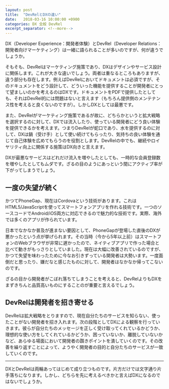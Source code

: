 ```yaml
---
layout: post
title:  "DevRelとDXの違い"
date:   2018-03-16 10:00:00 +0900
categories: DX 全般 DevRel
excerpt_separator: <!--more-->
---
```


DX（Developer Experience：開発者体験）とDevRel（Developer Relations：開発者向けマーケティング）は一緒に語られることが多いのですが、何が違うでしょうか。

<!--more-->

そもそも、DevRelはマーケティング施策であり、DXはデザインやサービス設計に関係します。これが大きな違いでしょう。両者は重なるところもありますが、違う部分も存在します。例えばDevRelにおいてドキュメントは必須ですが、そのドキュメントをどう設計して、どういった機能を提供することが開発者にとって望ましいのかを考えるのはDXです。ドキュメントをPDFで提供したとしても、それはDevRel的には問題はないと言えます（もちろん提供側のメンテナンス性を考えると良くないのですが）。しかしDXとしては最悪です。

また、DevRelがマーケティング施策であるが故に、どちらかというと拡大戦略を選択するのに対して、DXでは流入したり、使っている開発者にどう良い体験を提供できるかを考えます。つまりDevRelが蛇口であり、水を提供するのに対して、DXは鍋（受け手）として使い続けてもらったり、気持ちの良い体験を通じて自己体験を広めてもらうのを役割とします。DevRelの中でも、継続やロイヤリティ向上に関係する施策はDX向きと言えます。

DXが最悪なサービスはどれだけ流入を増やしたとしても、一時的な会員登録数を増やしたとしてもムダです。ざるの目のようにあっという間にアクティブ率が下がってしまうでしょう。

## 一度の失望が続く

かつてPhoneGap、現在はCordovaという技術があります。これはHTML5/JavaScriptを使ってスマートフォンアプリを作れる技術です。一つのソースコードでAndroid/iOS両方に対応できるので魅力的な技術です。実際、海外では多くのアプリが作られています。

日本でなかなか普及が進まない要因として、PhoneGapが登場した直後のDXが悪かったという点が挙げられます。その当時（今から5年以上前）はスマートフォンのWebブラウザが非常に遅かったので、ネイティブアプリで作った場合と比べて動きがもっさりとしていました。現在は大幅に改善されているのですが、かつて失望を味わったために今なお引きずっている開発者は大勢います。一度面倒だと思ったり、嫌だなと感じたものに対して、開発者はなかなか帰ってこないのです。

ざるの目から開発者がこぼれ落ちてしまうことを考えると、DevRelよりもDXをまずきちんと品質高いものにすることのが重要と言えるでしょう。

## DevRelは開発者を招き寄せる

DevRelは拡大戦略をとりますので、現在自分たちのサービスを知らない、使ったことがない開発者を招き入れます。次の段階としてDXによる観察を行っていきます。彼らが自分たちのメッセージを正しく受け取ってくれているかどうか、理想的な使い方をしてくれているかどうか、困っていないか、離脱していないかなど、あらゆる場面において開発者の躓きポイントを潰していくのです。その改善を繰り返すことによって、ようやく開発者の目的と自分たちのサービスが一致していくのです。

----

DXとDevRelは両輪あってはじめて成り立つものです。片方だけでは文字通り片手落ちになります。しかし、どちらを先に考えるべきかと言えばDXになるのではないでしょうか。
